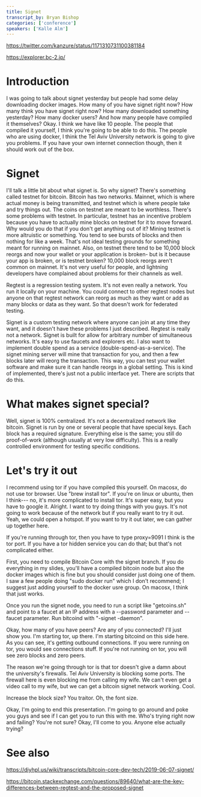 ```yaml
---
title: Signet
transcript_by: Bryan Bishop
categories: ['conference']
speakers: ['Kalle Alm']
---
```


<https://twitter.com/kanzure/status/1171310731100381184>

<https://explorer.bc-2.jp/>

# Introduction

I was going to talk about signet yesterday but people had some delay downloading docker images. How many of you have signet right now? How many think you have signet right now? How many downloaded something yesterday? How many docker users? And how many people have compiled it themselves? Okay. I think we have like 10 people. The people that compiled it yourself, I think you're going to be able to do this. The people who are using docker, I think the Tel Aviv University network is going to give you problems. If you have your own internet connection though, then it should work out of the box.

# Signet

I'll talk a little bit about what signet is. So why signet? There's something called testnet for bitcoin. Bitcoin has two networks. Mainnet, which is where actual money is being transmitted, and testnet which is where people take and try things out. The coins on testnet are meant to be worthless. There's some problems with testnet. In particular, testnet has an incentive problem because you have to actually mine blocks on testnet for it to move forward. Why would you do that if you don't get anything out of it? Mining testnet is more altruistic or something. You tend to see bursts of blocks and then nothing for like a week. That's not ideal testing grounds for something meant for running on mainnet. Also, on testnet there tend to be 10,000 block reorgs and now your wallet or your application is broken- but is it because your app is broken, or is testnet broken? 10,000 block reorgs aren't common on mainnet. It's not very useful for people, and lightning developers have complained about problems for their channels as well.

Regtest is a regression testing system. It's not even really a network. You run it locally on your machine. You could connect to other regtest nodes but anyone on that regtest network can reorg as much as they want or add as many blocks or data as they want. So that doesn't work for federated testing.

Signet is a custom testing network where anyone can join at any time they want, and it doesn't have these problems I just described. Regtest is really not a network. Signet is built for allow for arbitrary number of simultaneous networks. It's easy to use faucets and explorers etc. I also want to implement double spend as a service (double-spend-as-a-service). The signet mining server will mine that transaction for you, and then a few blocks later will reorg the transaction. This way, you can test your wallet software and make sure it can handle reorgs in a global setting. This is kind of implemented, there's just not a public interface yet. There are scripts that do this.

# What makes signet special?

Well, signet is 100% centralized. It's not a decentralized network like bitcoin. Signet is run by one or several people that have special keys. Each block has a required signature. Everything else is the same; you still do proof-of-work (although usually at very low difficulty). This is a really controlled environment for testing specific conditions.

# Let's try it out

I recommend using tor if you have compiled this yourself. On macosx, do not use tor browser. Use "brew install tor". If you're on linux or ubuntu, then I think--- no, it's more complicated to install tor. It's super easy, but you have to google it. Alright. I want to try doing things with you guys. It's not going to work because of the network but if you really want to try it out. Yeah, we could open a hotspot. If you want to try it out later, we can gather up together here.

If you're running through tor, then you have to type proxy=9091 I think is the tor port. If you have a tor hidden service you can do that; but that's not complicated either.

First, you need to compile Bitcoin Core with the signet branch. If you do everything in my slides, you'll have a compiled bitcoin node but also the docker images which is fine but you should consider just doing one of them. I saw a few people doing "sudo docker run" which I don't recommend; I suggest just adding yourself to the docker usre group. On macosx, I think that just works.

Once you run the signet node, you need to run a script like "getcoins.sh" and point to a faucet at an IP address with a --password parameter and --faucet parameter. Run bitcoind with "-signet -daemon".

Okay, how many of you have peers? Are any of you connected? I'll just show you. I'm starting tor, up there. I'm starting bitcoind on this side here. As you can see, it's getting outbound connections. If you were running on tor, you would see connections stuff. If you're not running on tor, you will see zero blocks and zero peers.

The reason we're going through tor is that tor doesn't give a damn about the university's firewalls. Tel Aviv University is blocking some ports. The firewall here is even blocking me from calling my wife. We can't even get a video call to my wife, but we can get a bitcoin signet network working. Cool.

Increase the block size? You traitor. Oh, the font size.

Okay, I'm going to end this presentation. I'm going to go around and poke you guys and see if I can get you to run this with me. Who's trying right now and failing? You're not sure? Okay, I'll come to you. Anyone else actually trying?

# See also

<https://diyhpl.us/wiki/transcripts/bitcoin-core-dev-tech/2019-06-07-signet/>

<https://bitcoin.stackexchange.com/questions/89640/what-are-the-key-differences-between-regtest-and-the-proposed-signet>



